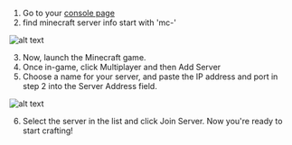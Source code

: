 1. Go to your [console page](/info/)
2. find minecraft server info start with 'mc-'

![alt text](/markdown/images/server_info.png)

3. Now, launch the Minecraft game.
4. Once in-game, click Multiplayer and then Add Server
5. Choose a name for your server, and paste the IP address and port in step 2 into the Server Address field.

![alt text](/markdown/images/minecraft-addserver.png)

6. Select the server in the list and click Join Server. Now you're ready to start crafting!